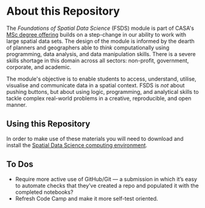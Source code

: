 # About this Repository

The *Foundations of Spatial Data Science* (FSDS) module is part of CASA's [MSc degree offering](https://www.ucl.ac.uk/bartlett/casa/programmes) builds on a step-change in our ability to work with large spatial data sets. The design of the module is informed by the dearth of planners and geographers able to *think* computationally using programming, data analysis, and data manipulation skills. There is a severe skills shortage in this domain across all sectors: non-profit, government, corporate, and academic.

The module's objective is to enable students to access, understand, utilise, visualise and communicate data in a spatial context. FSDS is *not* about pushing buttons, but about using logic, programming, and analytical skills to tackle complex real-world problems in a creative, reproducible, and open manner.

## Using this Repository

In order to make use of these materials you will need to download and install the [Spatial Data Science computing environment](https://github.com/jreades/sds_env/).

## To Dos

- Require more active use of GitHub/Git — a submission in which it’s easy to automate checks that they’ve created a repo and populated it with the completed notebooks?
- Refresh Code Camp and make it more self-test oriented. 

